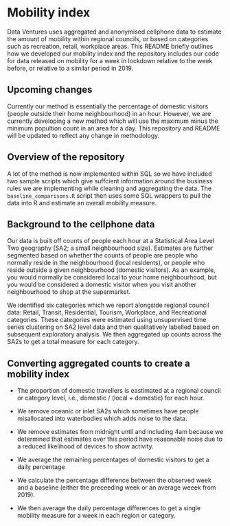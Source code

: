 # Mobility index

Data Ventures uses aggregated and anonymised cellphone data to estimate the amount of mobility within regional councils, or based on categories such as recreation, retail, workplace areas. This README briefly outlines how we developed our mobility index and the repository includes our code for data released on mobility for a week in lockdown relative to the week before, or relative to a similar period in 2019.

## Upcoming changes

Currently our method is essentially the percentage of domestic visitors (people outside their home neighbourhood) in an hour. However, we are currently developing a new method which will use the maximum minus the minimum popultion count in an area for a day. This repository and README will be updated to reflect any change in methodology.

## Overview of the repository

A lot of the method is now implemented within SQL so we have included two sample scripts which give suffcient information around the business rules we are implementing while cleaning and aggregating the data. The `baseline_comparisons.R` script then uses some SQL wrappers to pull the data into R and estimate an overall mobility measure.

## Background to the cellphone data

Our data is built off counts of people each hour at a Statistical Area Level Two  geography (SA2; a small neighbourhood size). Estimates are further segmented based on whether the counts of people are people who normally reside in the neighbourhood (local residents), or people who reside outside a given neighbourhood (domestic visitors). As an example, you would normally be considered local to your home neighbourhood, but you would be considered a domestic visitor when you visit another neighbourhood to shop at the supermarket.

We identified six categories which we report alongside regional council data: Retail, Transit, Residential, Tourism, Workplace, and Recreational categories. These categories were estimated using unsupervised time series clustering on SA2 level data and then qualitatively labelled based on subsequent exploratory analysis. We then aggregated up counts across the SA2s to get a total measure for each category.

## Converting aggregated counts to create a mobility index

* The proportion of domestic travellers is eastimated at a regional council or category level, i.e., domestic / (local + domestic) for each hour.

* We remove oceanic or inlet SA2s which sometimes have people misallocated into waterbodies which adds noise to the data.

* We remove estimates from midnight until and including 4am because we determined that estimates over this period have reasonable noise due to a reduced likelihood of devices to show activity.

* We average the remaining percentages of domestic visitors to get a daily percentage

* We calculate the percentage difference between the observed week and a baseline (either the preceeding week or an average weeek from 2019).

* We then average the daily percentage differences to get a single mobility measure for a week in each region or category.
